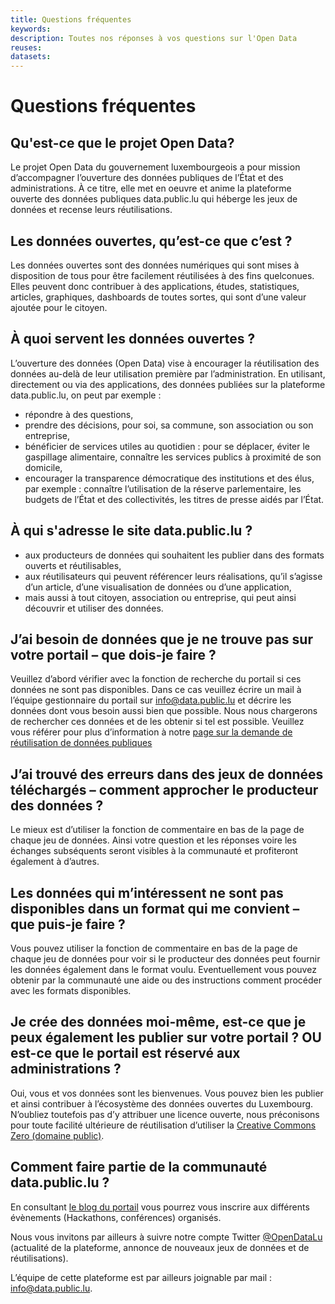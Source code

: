 ```yaml
---
title: Questions fréquentes
keywords:
description: Toutes nos réponses à vos questions sur l'Open Data
reuses:
datasets:
---
```


# Questions fréquentes

## Qu'est-ce que le projet Open Data?

Le projet Open Data du gouvernement luxembourgeois a pour mission d’accompagner l’ouverture des données publiques de l’État et des administrations. À ce titre, elle met en oeuvre et anime la plateforme ouverte des données publiques data.public.lu qui héberge les jeux de données et recense leurs réutilisations.

## Les données ouvertes, qu’est-ce que c’est ?

Les données ouvertes sont des données numériques qui sont mises à disposition de tous pour être facilement réutilisées à des fins quelconues. Elles peuvent donc contribuer à des applications,  études, statistiques, articles, graphiques, dashboards de toutes sortes, qui sont d’une valeur ajoutée pour le citoyen.

## À quoi servent les données ouvertes ?

L’ouverture des données (Open Data) vise à encourager la réutilisation des données au-delà de leur utilisation première par l’administration. En utilisant, directement ou via des applications, des données publiées sur la plateforme data.public.lu, on peut par exemple :

*   répondre à des questions,
*   prendre des décisions, pour soi, sa commune, son association ou son entreprise,
*   bénéficier de services utiles au quotidien : pour se déplacer, éviter le gaspillage alimentaire, connaître les services publics à proximité de son domicile,
*   encourager la transparence démocratique des institutions et des élus, par exemple : connaître l’utilisation de la réserve parlementaire, les budgets de l’État et des collectivités, les titres de presse aidés par l’État.

## À qui s'adresse le site data.public.lu ?

*   aux producteurs de données qui souhaitent les publier dans des formats ouverts et réutilisables,
*   aux réutilisateurs qui peuvent référencer leurs réalisations, qu’il s’agisse d’un article, d’une visualisation de données ou d’une application,
*   mais aussi à tout citoyen, association ou entreprise, qui peut ainsi découvrir et utiliser des données.

## J’ai besoin de données que je ne trouve pas sur votre portail – que dois-je faire ?
Veuillez d’abord vérifier avec la fonction de recherche du portail si ces données ne sont pas disponibles. Dans ce cas veuillez écrire un mail à l’équipe gestionnaire du portail sur  [info@data.public.lu](mailto:info@data.public.lu) et décrire les données dont vous besoin aussi bien que possible. Nous nous chargerons de rechercher ces données et de les obtenir si tel est possible. Veuillez vous référer pour plus d’information à notre [page sur la demande de réutilisation de données publiques](/fr/pages/requesting/) 

## J’ai trouvé des erreurs dans des jeux de données téléchargés – comment approcher le producteur des données ?
Le mieux est d’utiliser la fonction de commentaire en bas de la page de chaque jeu de données. Ainsi votre question et les réponses voire les échanges subséquents seront visibles à la communauté et profiteront également à d’autres.


## Les données qui m’intéressent ne sont pas disponibles dans un format qui me convient – que puis-je faire ?
Vous pouvez utiliser la fonction de commentaire en bas de la page de chaque jeu de données pour voir si le producteur des données peut fournir les données également dans le format voulu. Eventuellement vous pouvez obtenir par la communauté une aide ou des instructions comment procéder avec les formats disponibles.

## Je crée des données moi-même, est-ce que je peux également les publier sur votre portail ? OU est-ce que le portail est réservé aux administrations ? 
Oui, vous et vos données sont les bienvenues. Vous pouvez bien les publier et ainsi contribuer à l’écosystème des données ouvertes du Luxembourg. N’oubliez toutefois pas d’y attribuer une licence ouverte, nous préconisons pour toute facilité ultérieure de réutilisation d’utiliser la [Creative Commons Zero (domaine public)](https://creativecommons.org/publicdomain/zero/1.0/deed.fr).


## Comment faire partie de la communauté data.public.lu ?

En consultant [le blog du portail](/fr/posts/) vous pourrez vous inscrire aux différents évènements (Hackathons, conférences) organisés.

Nous vous invitons par ailleurs à suivre notre compte Twitter [@OpenDataLu](https://twitter.com/opendatalu) (actualité de la plateforme, annonce de nouveaux jeux de données et de réutilisations).

L’équipe de cette plateforme est par ailleurs joignable par mail : [info@data.public.lu](mailto:info@data.public.lu).

